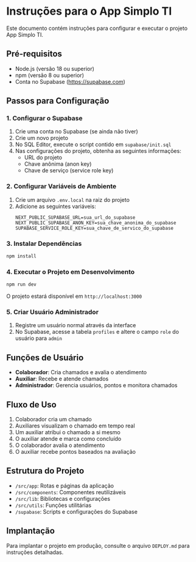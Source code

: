 # Instruções para o App Simplo TI

Este documento contém instruções para configurar e executar o projeto App Simplo TI.

## Pré-requisitos

- Node.js (versão 18 ou superior)
- npm (versão 8 ou superior)
- Conta no Supabase (https://supabase.com)

## Passos para Configuração

### 1. Configurar o Supabase

1. Crie uma conta no Supabase (se ainda não tiver)
2. Crie um novo projeto
3. No SQL Editor, execute o script contido em `supabase/init.sql`
4. Nas configurações do projeto, obtenha as seguintes informações:
   - URL do projeto
   - Chave anônima (anon key)
   - Chave de serviço (service role key)

### 2. Configurar Variáveis de Ambiente

1. Crie um arquivo `.env.local` na raiz do projeto
2. Adicione as seguintes variáveis:
   ```
   NEXT_PUBLIC_SUPABASE_URL=sua_url_do_supabase
   NEXT_PUBLIC_SUPABASE_ANON_KEY=sua_chave_anonima_do_supabase
   SUPABASE_SERVICE_ROLE_KEY=sua_chave_de_servico_do_supabase
   ```

### 3. Instalar Dependências

```bash
npm install
```

### 4. Executar o Projeto em Desenvolvimento

```bash
npm run dev
```

O projeto estará disponível em `http://localhost:3000`

### 5. Criar Usuário Administrador

1. Registre um usuário normal através da interface
2. No Supabase, acesse a tabela `profiles` e altere o campo `role` do usuário para `admin`

## Funções de Usuário

- **Colaborador**: Cria chamados e avalia o atendimento
- **Auxiliar**: Recebe e atende chamados
- **Administrador**: Gerencia usuários, pontos e monitora chamados

## Fluxo de Uso

1. Colaborador cria um chamado
2. Auxiliares visualizam o chamado em tempo real
3. Um auxiliar atribui o chamado a si mesmo
4. O auxiliar atende e marca como concluído
5. O colaborador avalia o atendimento
6. O auxiliar recebe pontos baseados na avaliação

## Estrutura do Projeto

- `/src/app`: Rotas e páginas da aplicação
- `/src/components`: Componentes reutilizáveis
- `/src/lib`: Bibliotecas e configurações
- `/src/utils`: Funções utilitárias
- `/supabase`: Scripts e configurações do Supabase

## Implantação

Para implantar o projeto em produção, consulte o arquivo `DEPLOY.md` para instruções detalhadas. 